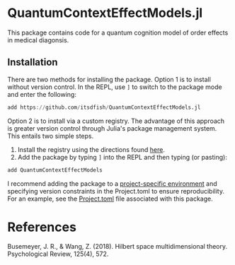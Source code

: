 # QuantumContextEffectModels.jl

This package contains code for a quantum cognition model of order effects in medical diagonsis.

## Installation

There are two methods for installing the package. Option 1 is to install without version control. In the REPL, use `]` to switch to the package mode and enter the following:

```julia
add https://github.com/itsdfish/QuantumContextEffectModels.jl
```
Option 2 is to install via a custom registry. The advantage of this approach is greater version control through Julia's package management system. This entails two simple steps. 

1. Install the registry using the directions found [here](https://github.com/itsdfish/Registry.jl).
2. Add the package by typing `]` into the REPL and then typing (or pasting):

```julia
add QuantumContextEffectModels
```
I recommend adding the package to a [project-specific environment](https://pkgdocs.julialang.org/v1/environments/) and specifying version constraints in the Project.toml to ensure reproducibility. For an example, see the [Project.toml](Project.toml) file associated with this package.  

# References 

Busemeyer, J. R., & Wang, Z. (2018). Hilbert space multidimensional theory. Psychological Review, 125(4), 572.
